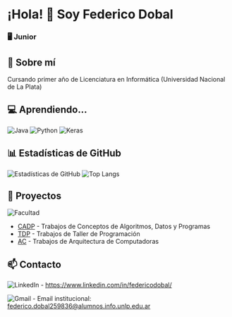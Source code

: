 # ¡Hola! 👋 Soy Federico Dobal
### 🖥️ Junior

## 🚀 Sobre mí
Cursando primer año de Licenciatura en Informática (Universidad Nacional de La Plata)

## 💻 Aprendiendo...
![Java](https://img.shields.io/badge/java-%23ED8B00.svg?style=for-the-badge&logo=openjdk&logoColor=white)
![Python](https://img.shields.io/badge/python-3670A0?style=for-the-badge&logo=python&logoColor=ffdd54)
![Keras](https://img.shields.io/badge/Keras-%23D00000.svg?style=for-the-badge&logo=Keras&logoColor=white)

## 📊 Estadísticas de GitHub
![Estadísticas de GitHub](https://github-readme-stats.vercel.app/api?username=fdDbl&show_icons=true&theme=dracula)
![Top Langs](https://github-readme-stats.vercel.app/api/top-langs/?username=fdDbl&layout=compact&theme=dracula)

## 🌟 Proyectos
![Facultad](https://github-readme-stats.vercel.app/api/pin/?username=fdDbl&repo=Facultad&cache_seconds=86400&theme=dracula)
- [CADP](https://github.com/fdDbl/Facultad/tree/master/1er%20a%C3%B1o/CADP/2024) - Trabajos de Conceptos de Algoritmos, Datos y Programas
- [TDP](https://github.com/fdDbl/Facultad/tree/master/1er%20a%C3%B1o/TDP/2024) - Trabajos de Taller de Programación
- [AC](https://github.com/fdDbl/Facultad/tree/master/1er%20a%C3%B1o/AC/2024) - Trabajos de Arquitectura de Computadoras

## 📫 Contacto
![LinkedIn](https://img.shields.io/badge/linkedin-%230077B5.svg?style=for-the-badge&logo=linkedin&logoColor=white) - https://www.linkedin.com/in/federicodobal/

![Gmail](https://img.shields.io/badge/Gmail-D14836?style=for-the-badge&logo=gmail&logoColor=white) - Email institucional: federico.dobal259836@alumnos.info.unlp.edu.ar
